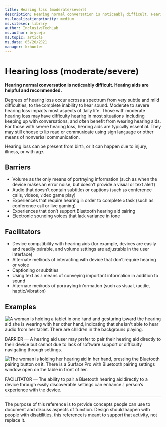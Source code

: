 ```yaml
---
title: Hearing loss (moderate/severe)
description: Hearing normal conversation is noticeably difficult. Hearing aids are helpful and recommended
ms.localizationpriority: medium
ms.sitesec: library
author: InclusiveTechLab
ms.author: brycejo 
ms.topic: article
ms.date: 05/20/2021
manager: krhunter
---
```


# Hearing loss (moderate/severe)

**Hearing normal conversation is noticeably difficult. Hearing aids are helpful and recommended.**

Degrees of hearing loss occur across a spectrum from very subtle and mild difficulties, to the complete inability to hear sound. Moderate to severe hearing loss impacts most aspects of daily life. Those with moderate hearing loss may have difficulty hearing in most situations, including keeping up with conversations, and often benefit from wearing hearing aids. For those with severe hearing loss, hearing aids are typically essential. They may still choose to lip read or communicate using sign language or other means of nonverbal communication.

Hearing loss can be present from birth, or it can happen due to injury, illness, or with age.

## Barriers
* Volume as the only means of portraying information (such as when the device makes an error noise, but doesn’t provide a visual or text alert)
* Audio that doesn’t contain subtitles or captions (such as conference calls, videos, video game play)
* Experiences that require hearing in order to complete a task (such as conference call or live gaming)
* Experiences that don’t support Bluetooth hearing aid pairing
* Electronic sounding voices that lack variance in tone

## Facilitators
* Device compatibility with hearing aids (for example, devices are easily and readily pairable, and volume settings are adjustable in the user interface)​
* Alternate methods of interacting with device that don’t require hearing or voice​
* Captioning or subtitles​
* Using text as a means of conveying important information in addition to sound​
* Alternate methods of portraying information (such as visual, tactile, haptic/vibration)​

## Examples

![A woman is holding a tablet in one hand and gesturing toward the hearing aid she is wearing with her other hand, indicating that she isn't able to hear audio from her tablet. There are children in the background playing.](/images/Hearing_Loss_Moderate_Severe_Barrier.jpg)

BARRIER — A hearing aid user may prefer to pair their hearing aid directly to their device but cannot due to lack of software support or difficulty navigating through settings. 

![The woman is holding her hearing aid in her hand, pressing the Bluetooth pairing button on it. There is a Surface Pro with Bluetooth pairing settings window open on the table in front of her.](/images/Hearing_Loss_Moderate_Severe_Facilitator.jpg)

FACILITATOR — The ability to pair a Bluetooth hearing aid directly to a device through easily discoverable settings can enhance a person’s experience with the device. 


[comment]: # (Footer statement)
___
The purpose of this reference is to provide concepts people can use to document and discuss aspects of function. Design should happen with people with disabilities, this reference is meant to support that activity, not replace it. 